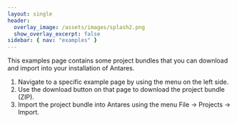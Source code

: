 ```yaml
---
layout: single
header:
  overlay_image: /assets/images/splash2.png
  show_overlay_excerpt: false
sidebar: { nav: "examples" }
---
```


This examples page contains some project bundles that you can download and import into your installation of Antares.

1. Navigate to a specific example page by using the menu on the left side.
2. Use the download button on that page to download the project bundle (ZIP).
3. Import the project bundle into Antares using the menu File -> Projects -> Import.
